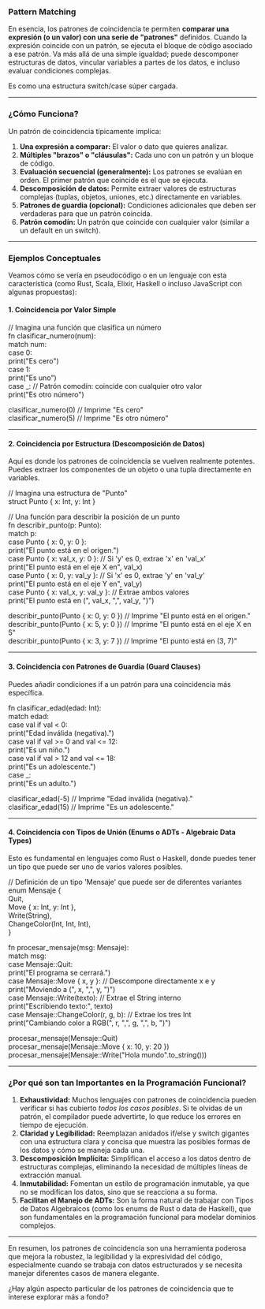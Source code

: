 ### **Pattern Matching**

En esencia, los patrones de coincidencia te permiten **comparar una expresión (o un valor) con una serie de "patrones"** definidos. Cuando la expresión coincide con un patrón, se ejecuta el bloque de código asociado a ese patrón. Va más allá de una simple igualdad; puede descomponer estructuras de datos, vincular variables a partes de los datos, e incluso evaluar condiciones complejas.

Es como una estructura switch/case súper cargada.

---

### **¿Cómo Funciona?**

Un patrón de coincidencia típicamente implica:

1. **Una expresión a comparar:** El valor o dato que quieres analizar.  
2. **Múltiples "brazos" o "cláusulas":** Cada uno con un patrón y un bloque de código.  
3. **Evaluación secuencial (generalmente):** Los patrones se evalúan en orden. El primer patrón que coincide es el que se ejecuta.  
4. **Descomposición de datos:** Permite extraer valores de estructuras complejas (tuplas, objetos, uniones, etc.) directamente en variables.  
5. **Patrones de guardia (opcional):** Condiciones adicionales que deben ser verdaderas para que un patrón coincida.  
6. **Patrón comodín:** Un patrón que coincide con cualquier valor (similar a un default en un switch).

---

### **Ejemplos Conceptuales**

Veamos cómo se vería en pseudocódigo o en un lenguaje con esta característica (como Rust, Scala, Elixir, Haskell o incluso JavaScript con algunas propuestas):

#### **1\. Coincidencia por Valor Simple**

// Imagina una función que clasifica un número  
fn clasificar\_numero(num):  
  match num:  
    case 0:  
      print("Es cero")  
    case 1:  
      print("Es uno")  
    case \_: // Patrón comodín: coincide con cualquier otro valor  
      print("Es otro número")

clasificar\_numero(0) // Imprime "Es cero"  
clasificar\_numero(5) // Imprime "Es otro número"

---

#### **2\. Coincidencia por Estructura (Descomposición de Datos)**

Aquí es donde los patrones de coincidencia se vuelven realmente potentes. Puedes extraer los componentes de un objeto o una tupla directamente en variables.

// Imagina una estructura de "Punto"  
struct Punto { x: Int, y: Int }

// Una función para describir la posición de un punto  
fn describir\_punto(p: Punto):  
  match p:  
    case Punto { x: 0, y: 0 }:  
      print("El punto está en el origen.")  
    case Punto { x: val\_x, y: 0 }: // Si 'y' es 0, extrae 'x' en 'val\_x'  
      print("El punto está en el eje X en", val\_x)  
    case Punto { x: 0, y: val\_y }: // Si 'x' es 0, extrae 'y' en 'val\_y'  
      print("El punto está en el eje Y en", val\_y)  
    case Punto { x: val\_x, y: val\_y }: // Extrae ambos valores  
      print("El punto está en (", val\_x, ",", val\_y, ")")

describir\_punto(Punto { x: 0, y: 0 })   // Imprime "El punto está en el origen."  
describir\_punto(Punto { x: 5, y: 0 })   // Imprime "El punto está en el eje X en 5"  
describir\_punto(Punto { x: 3, y: 7 })   // Imprime "El punto está en (3, 7)"

---

#### **3\. Coincidencia con Patrones de Guardia (Guard Clauses)**

Puedes añadir condiciones if a un patrón para una coincidencia más específica.

fn clasificar\_edad(edad: Int):  
  match edad:  
    case val if val \< 0:  
      print("Edad inválida (negativa).")  
    case val if val \>= 0 and val \<= 12:  
      print("Es un niño.")  
    case val if val \> 12 and val \<= 18:  
      print("Es un adolescente.")  
    case \_:  
      print("Es un adulto.")

clasificar\_edad(-5)  // Imprime "Edad inválida (negativa)."  
clasificar\_edad(15)  // Imprime "Es un adolescente."

---

#### **4\. Coincidencia con Tipos de Unión (Enums o ADTs \- Algebraic Data Types)**

Esto es fundamental en lenguajes como Rust o Haskell, donde puedes tener un tipo que puede ser uno de varios valores posibles.

// Definición de un tipo 'Mensaje' que puede ser de diferentes variantes  
enum Mensaje {  
  Quit,  
  Move { x: Int, y: Int },  
  Write(String),  
  ChangeColor(Int, Int, Int),  
}

fn procesar\_mensaje(msg: Mensaje):  
  match msg:  
    case Mensaje::Quit:  
      print("El programa se cerrará.")  
    case Mensaje::Move { x, y }: // Descompone directamente x e y  
      print("Moviendo a (", x, ",", y, ")")  
    case Mensaje::Write(texto): // Extrae el String interno  
      print("Escribiendo texto:", texto)  
    case Mensaje::ChangeColor(r, g, b): // Extrae los tres Int  
      print("Cambiando color a RGB(", r, ",", g, ",", b, ")")

procesar\_mensaje(Mensaje::Quit)  
procesar\_mensaje(Mensaje::Move { x: 10, y: 20 })  
procesar\_mensaje(Mensaje::Write("Hola mundo".to\_string()))

---

### **¿Por qué son tan Importantes en la Programación Funcional?**

1. **Exhaustividad:** Muchos lenguajes con patrones de coincidencia pueden verificar si has cubierto *todos los casos posibles*. Si te olvidas de un patrón, el compilador puede advertirte, lo que reduce los errores en tiempo de ejecución.  
2. **Claridad y Legibilidad:** Reemplazan anidados if/else y switch gigantes con una estructura clara y concisa que muestra las posibles formas de los datos y cómo se maneja cada una.  
3. **Descomposición Implícita:** Simplifican el acceso a los datos dentro de estructuras complejas, eliminando la necesidad de múltiples líneas de extracción manual.  
4. **Inmutabilidad:** Fomentan un estilo de programación inmutable, ya que no se modifican los datos, sino que se reacciona a su forma.  
5. **Facilitan el Manejo de ADTs:** Son la forma natural de trabajar con Tipos de Datos Algebraicos (como los enums de Rust o data de Haskell), que son fundamentales en la programación funcional para modelar dominios complejos.

---

En resumen, los patrones de coincidencia son una herramienta poderosa que mejora la robustez, la legibilidad y la expresividad del código, especialmente cuando se trabaja con datos estructurados y se necesita manejar diferentes casos de manera elegante.

¿Hay algún aspecto particular de los patrones de coincidencia que te interese explorar más a fondo?